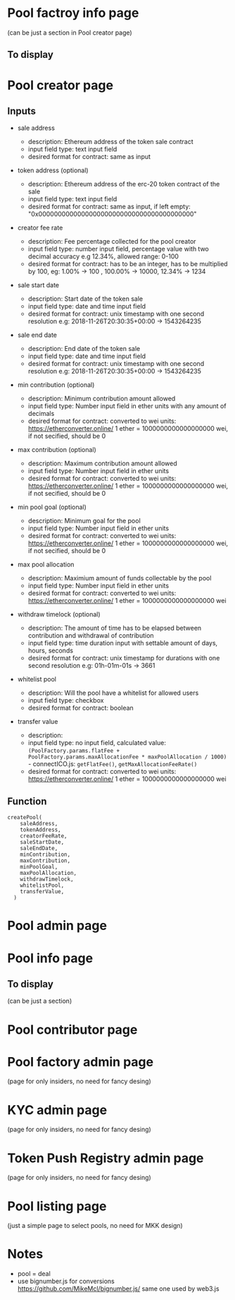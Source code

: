 # Pool factroy info page 

(can be just a section in Pool creator page)

## To display



# Pool creator page

## Inputs

- sale address
  + description: Ethereum address of the token sale contract
  + input field type: text input field
  + desired format for contract: same as input 

- token address (optional)
  + description: Ethereum address of the erc-20 token contract of the sale
  + input field type: text input field
  + desired format for contract: same as input, if left empty: "0x0000000000000000000000000000000000000000"

- creator fee rate
  + description: Fee percentage collected for the pool creator
  + input field type: number input field, percentage value with two decimal accuracy e.g 12.34%, allowed range: 0-100
  + desired format for contract: has to be an integer, has to be multiplied by 100, eg: 1.00% -> 100 , 100.00% -> 10000, 12.34% -> 1234

- sale start date
  + description: Start date of the token sale
  + input field type: date and time input field
  + desired format for contract: unix timestamp with one second resolution e.g: 2018-11-26T20:30:35+00:00 -> 1543264235

- sale end date
  + description: End date of the token sale
  + input field type: date and time input field
  + desired format for contract: unix timestamp with one second resolution e.g: 2018-11-26T20:30:35+00:00 -> 1543264235


- min contribution (optional)
  + description: Minimum contribution amount allowed
  + input field type: Number input field in ether units with any amount of decimals
  + desired format for contract: converted to wei units: https://etherconverter.online/ 1 ether = 1000000000000000000 wei, if not secified, should be 0

- max contribution (optional)
  + description: Maximum contribution amount allowed
  + input field type: Number input field in ether units
  + desired format for contract: converted to wei units: https://etherconverter.online/ 1 ether = 1000000000000000000 wei, if not secified, should be 0

- min pool goal (optional)
  + description: Minimum goal for the pool 
  + input field type: Number input field in ether units
  + desired format for contract: converted to wei units: https://etherconverter.online/ 1 ether = 1000000000000000000 wei, if not secified, should be 0

- max pool allocation
  + description: Maximium amount of funds collectable by the pool
  + input field type: Number input field in ether units
  + desired format for contract: converted to wei units: https://etherconverter.online/ 1 ether = 1000000000000000000 wei

- withdraw timelock (optional)
  + description: The amount of time has to be elapsed between contribution and withdrawal of contribution
  + input field type: time duration input with settable amount of days, hours, seconds
  + desired format for contract: unix timestamp for durations with one second resolution e.g: 01h-01m-01s -> 3661

- whitelist pool
  + description: Will the pool have a whitelist for allowed users
  + input field type: checkbox
  + desired format for contract: boolean

- transfer value
  + description: 
  + input field type: no input field, calculated value: `(PoolFactory.params.flatFee + PoolFactory.params.maxAllocationFee * maxPoolAllocation / 1000)` - connectICO.js: `getFlatFee()`, `getMaxAllocationFeeRate()`
  + desired format for contract: converted to wei units: https://etherconverter.online/ 1 ether = 1000000000000000000 wei

## Function

```
createPool(
    saleAddress,
    tokenAddress,
    creatorFeeRate,
    saleStartDate,
    saleEndDate,
    minContribution,
    maxContribution,
    minPoolGoal,
    maxPoolAllocation,
    withdrawTimelock,
    whitelistPool,
    transferValue,
  )
```

# Pool admin page

# Pool info page

## To display

(can be just a section)

# Pool contributor page

# Pool factory admin page 

(page for only insiders, no need for fancy desing)

# KYC admin page 

(page for only insiders, no need for fancy desing)

# Token Push Registry admin page 

(page for only insiders, no need for fancy desing)

# Pool listing page 

(just a simple page to select pools, no need for MKK design)

# Notes
- pool = deal
- use bignumber.js for conversions https://github.com/MikeMcl/bignumber.js/ same one used by web3.js